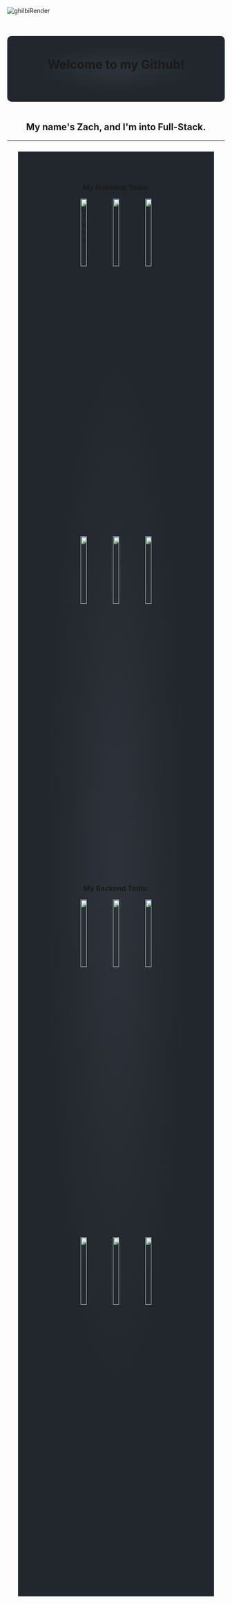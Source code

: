 ![ghilbiRender](https://user-images.githubusercontent.com/81054931/172896766-c0bc4f0f-d41d-44da-b25b-3435255ecc85.svg)


<div style="margin: 50px 0 0 0; padding: 10px 0 50px; background-image: radial-gradient(#2D333B, #22272D, #22272D); border-radius: 10px;">
<h1 align="center">Welcome to my Github!</h1>
</div>



<br/>

<h2 align="center">My name's Zach, and I'm into Full-Stack.</h2>

---

<div style="background-image: radial-gradient(#2D333B, #22272D, #22272D); margin: 25px; padding: 50px;">

<div style="margin: 0">
    <h3 align="center">My Frontend Tools:</h3>
    <div align="center">
        <img src="https://cdn.jsdelivr.net/gh/devicons/devicon/icons/html5/html5-original-wordmark.svg" width="20%" alt="HTML5"/>
        <img src="https://cdn.jsdelivr.net/gh/devicons/devicon/icons/javascript/javascript-original.svg" width="20%"/>
        <img src="https://cdn.jsdelivr.net/gh/devicons/devicon/icons/css3/css3-original-wordmark.svg" width="20%"/>
    </div>
    <div align="center">
        <img src="https://cdn.jsdelivr.net/gh/devicons/devicon/icons/threejs/threejs-original-wordmark.svg" width="20%"/>
        <img src="https://cdn.jsdelivr.net/gh/devicons/devicon/icons/react/react-original-wordmark.svg" width="20%"/>
        <img src="https://cdn.jsdelivr.net/gh/devicons/devicon/icons/sass/sass-original.svg" width="20%"/>
    </div>
</div>


<div style="margin: 0">
    <h3 align="center">My Backend Tools:</h3>
    <div align="center">
        <img src="https://cdn.jsdelivr.net/gh/devicons/devicon/icons/nodejs/nodejs-original-wordmark.svg" width="20%" />
        <img src="https://cdn.jsdelivr.net/gh/devicons/devicon/icons/npm/npm-original-wordmark.svg" width="20%" />
        <img src="https://cdn.jsdelivr.net/gh/devicons/devicon/icons/express/express-original-wordmark.svg" width="20%" />
    </div>
    <div align="center">
        <img src="https://cdn.jsdelivr.net/gh/devicons/devicon/icons/sqlite/sqlite-original-wordmark.svg" width="20%"/>
        <img src="https://cdn.jsdelivr.net/gh/devicons/devicon/icons/postgresql/postgresql-original-wordmark.svg" width="20%"/>
        <img src="https://cdn.jsdelivr.net/gh/devicons/devicon/icons/mysql/mysql-original-wordmark.svg" width="20%"/>
    </div>
</div>

</div>



